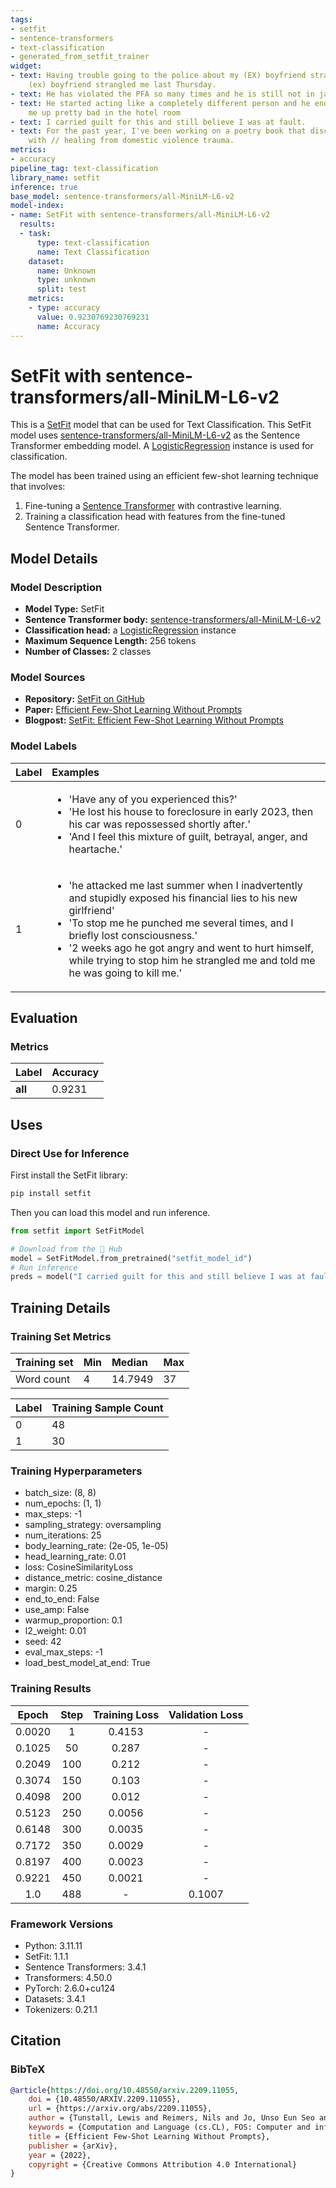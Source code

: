 ```yaml
---
tags:
- setfit
- sentence-transformers
- text-classification
- generated_from_setfit_trainer
widget:
- text: Having trouble going to the police about my (EX) boyfriend strangling me My
    (ex) boyfriend strangled me last Thursday.
- text: He has violated the PFA so many times and he is still not in jail.
- text: He started acting like a completely different person and he ended up beating
    me up pretty bad in the hotel room
- text: I carried guilt for this and still believe I was at fault.
- text: For the past year, I've been working on a poetry book that discusses my experience
    with // healing from domestic violence trauma.
metrics:
- accuracy
pipeline_tag: text-classification
library_name: setfit
inference: true
base_model: sentence-transformers/all-MiniLM-L6-v2
model-index:
- name: SetFit with sentence-transformers/all-MiniLM-L6-v2
  results:
  - task:
      type: text-classification
      name: Text Classification
    dataset:
      name: Unknown
      type: unknown
      split: test
    metrics:
    - type: accuracy
      value: 0.9230769230769231
      name: Accuracy
---
```


# SetFit with sentence-transformers/all-MiniLM-L6-v2

This is a [SetFit](https://github.com/huggingface/setfit) model that can be used for Text Classification. This SetFit model uses [sentence-transformers/all-MiniLM-L6-v2](https://huggingface.co/sentence-transformers/all-MiniLM-L6-v2) as the Sentence Transformer embedding model. A [LogisticRegression](https://scikit-learn.org/stable/modules/generated/sklearn.linear_model.LogisticRegression.html) instance is used for classification.

The model has been trained using an efficient few-shot learning technique that involves:

1. Fine-tuning a [Sentence Transformer](https://www.sbert.net) with contrastive learning.
2. Training a classification head with features from the fine-tuned Sentence Transformer.

## Model Details

### Model Description
- **Model Type:** SetFit
- **Sentence Transformer body:** [sentence-transformers/all-MiniLM-L6-v2](https://huggingface.co/sentence-transformers/all-MiniLM-L6-v2)
- **Classification head:** a [LogisticRegression](https://scikit-learn.org/stable/modules/generated/sklearn.linear_model.LogisticRegression.html) instance
- **Maximum Sequence Length:** 256 tokens
- **Number of Classes:** 2 classes
<!-- - **Training Dataset:** [Unknown](https://huggingface.co/datasets/unknown) -->
<!-- - **Language:** Unknown -->
<!-- - **License:** Unknown -->

### Model Sources

- **Repository:** [SetFit on GitHub](https://github.com/huggingface/setfit)
- **Paper:** [Efficient Few-Shot Learning Without Prompts](https://arxiv.org/abs/2209.11055)
- **Blogpost:** [SetFit: Efficient Few-Shot Learning Without Prompts](https://huggingface.co/blog/setfit)

### Model Labels
| Label | Examples                                                                                                                                                                                                                                                                                                                                                         |
|:------|:-----------------------------------------------------------------------------------------------------------------------------------------------------------------------------------------------------------------------------------------------------------------------------------------------------------------------------------------------------------------|
| 0     | <ul><li>'Have any of you experienced this?'</li><li>'He lost his house to foreclosure in early 2023, then his car was repossessed shortly after.'</li><li>'And I feel this mixture of guilt, betrayal, anger, and heartache.'</li></ul>                                                                                                                          |
| 1     | <ul><li>'he attacked me last summer when I inadvertently and stupidly exposed his financial lies to his new girlfriend'</li><li>'To stop me he punched me several times, and I briefly lost consciousness.'</li><li>'2 weeks ago he got angry and went to hurt himself, while trying to stop him he strangled me and told me he was going to kill me.'</li></ul> |

## Evaluation

### Metrics
| Label   | Accuracy |
|:--------|:---------|
| **all** | 0.9231   |

## Uses

### Direct Use for Inference

First install the SetFit library:

```bash
pip install setfit
```

Then you can load this model and run inference.

```python
from setfit import SetFitModel

# Download from the 🤗 Hub
model = SetFitModel.from_pretrained("setfit_model_id")
# Run inference
preds = model("I carried guilt for this and still believe I was at fault.")
```

<!--
### Downstream Use

*List how someone could finetune this model on their own dataset.*
-->

<!--
### Out-of-Scope Use

*List how the model may foreseeably be misused and address what users ought not to do with the model.*
-->

<!--
## Bias, Risks and Limitations

*What are the known or foreseeable issues stemming from this model? You could also flag here known failure cases or weaknesses of the model.*
-->

<!--
### Recommendations

*What are recommendations with respect to the foreseeable issues? For example, filtering explicit content.*
-->

## Training Details

### Training Set Metrics
| Training set | Min | Median  | Max |
|:-------------|:----|:--------|:----|
| Word count   | 4   | 14.7949 | 37  |

| Label | Training Sample Count |
|:------|:----------------------|
| 0     | 48                    |
| 1     | 30                    |

### Training Hyperparameters
- batch_size: (8, 8)
- num_epochs: (1, 1)
- max_steps: -1
- sampling_strategy: oversampling
- num_iterations: 25
- body_learning_rate: (2e-05, 1e-05)
- head_learning_rate: 0.01
- loss: CosineSimilarityLoss
- distance_metric: cosine_distance
- margin: 0.25
- end_to_end: False
- use_amp: False
- warmup_proportion: 0.1
- l2_weight: 0.01
- seed: 42
- eval_max_steps: -1
- load_best_model_at_end: True

### Training Results
| Epoch  | Step | Training Loss | Validation Loss |
|:------:|:----:|:-------------:|:---------------:|
| 0.0020 | 1    | 0.4153        | -               |
| 0.1025 | 50   | 0.287         | -               |
| 0.2049 | 100  | 0.212         | -               |
| 0.3074 | 150  | 0.103         | -               |
| 0.4098 | 200  | 0.012         | -               |
| 0.5123 | 250  | 0.0056        | -               |
| 0.6148 | 300  | 0.0035        | -               |
| 0.7172 | 350  | 0.0029        | -               |
| 0.8197 | 400  | 0.0023        | -               |
| 0.9221 | 450  | 0.0021        | -               |
| 1.0    | 488  | -             | 0.1007          |

### Framework Versions
- Python: 3.11.11
- SetFit: 1.1.1
- Sentence Transformers: 3.4.1
- Transformers: 4.50.0
- PyTorch: 2.6.0+cu124
- Datasets: 3.4.1
- Tokenizers: 0.21.1

## Citation

### BibTeX
```bibtex
@article{https://doi.org/10.48550/arxiv.2209.11055,
    doi = {10.48550/ARXIV.2209.11055},
    url = {https://arxiv.org/abs/2209.11055},
    author = {Tunstall, Lewis and Reimers, Nils and Jo, Unso Eun Seo and Bates, Luke and Korat, Daniel and Wasserblat, Moshe and Pereg, Oren},
    keywords = {Computation and Language (cs.CL), FOS: Computer and information sciences, FOS: Computer and information sciences},
    title = {Efficient Few-Shot Learning Without Prompts},
    publisher = {arXiv},
    year = {2022},
    copyright = {Creative Commons Attribution 4.0 International}
}
```

<!--
## Glossary

*Clearly define terms in order to be accessible across audiences.*
-->

<!--
## Model Card Authors

*Lists the people who create the model card, providing recognition and accountability for the detailed work that goes into its construction.*
-->

<!--
## Model Card Contact

*Provides a way for people who have updates to the Model Card, suggestions, or questions, to contact the Model Card authors.*
-->